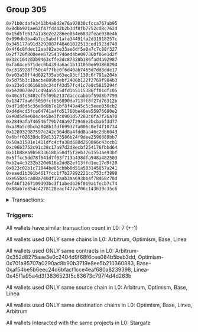 ## Group 305

```0x116392892b6ae9af9bfb0dd3687b83bc0bd1df13
0x71b0cdafe3413b4a8d2e76a92830cfcca767ab95
0x8dbb921ae62f47fdd42b2b3df8fb7752cd8c762d
0x15d5fe617a1a8e2e2286ee054e6832feae938e46
0x090db3ba4b7cc5abdf1afa34491fa2d31918257c
0x345177a91d3292087f48461822513ced1923d740
0x4f6c8fdec12eaf82abe33ae6df5a0a7c7c88f327
0x2f726f800eee672543746ed4be09736bf86e1d2f
0x32c1642d3b9463cffe2dc87328b186fad4a92987
0xfa04ce571dec0b439da6ac1b131050e693868294
0xc318928ff50c4f7fbe0f6d40ab7465d7dd8dde17
0xe03a50ff4d692735ab63ec93cf130c6f791a204b
0x5d75b3c1bacbe889bdebf2406b122f2769f984b3
0xa23e5cd6168b0c34df43d57fc41c7e0c5815294f
0xbe20070e21c494a5555dfd1b5115386ff01dfc05
0x40c3fc3402cf5f09b2137dacccabbbf59d8b7799
0x13477da6f5050fcf656890da713ff8f27d76312b
0xd71d0d5c36e0d0b7e1bf8f49a45c5c5eee830cb2
0xd4d4cd5fce64741a4fd51760be46ee55976680e2
0xe8d5d9e684c4e5be3fc0901d57283c0fa7f26a70
0x2849afa746546f79b748a97f2948e2bcba6f3d77
0xa39a5c0bcb2848b1fdf699377a006c0ef4f10734
0x128932987597e242c964d8a4fdd8aa46c2db6043
0x6bff02639dc89d13173586b24f9dee2596889bb7
0x58a31581e1411dfc4cfa38d688d260866c43ccb1
0xc96b3752c91c38c17a87d2d8ecbf254176fbbd64
0x11b88ea9b5833618b550df5f2eb3761553ae93bf
0x5ffcc5dd78f541d7f03f713a438dfa948a482503
0xb2a4c3232b320d616e2dd82ef13ffd1ec17d9f20
0x023c02b1c71844be85cbbb8d51a503145857a241
0xeaed1b391b4617fcc1f7b27892221cc753cf3890
0xe65ba5ca08a740df12aab3aa693bb4f78468c78d
0xf46f1267109d93bc3f1abedb26f019a1fecb7c74
0x88ab7e854c4278128eacf477a706c143639c35c6
```
<details>
<summary>Transactions:</summary>

Hashes: 

Wallet: 0x116392892b6ae9af9bfb0dd3687b83bc0bd1df13

       Hash: 0x2d535bd995f7f94b3f97ad21cbb59f117dee1b961f9084733e41d886b5aa51ab
         - source chain: Arbitrum
         - destination chain: Optimism
         - project: Stargate
         - contract: 0x352d8275aae3e0c2404d9f68f6cee084b5beb3dd
         - value USD: 24.227368217
       Hash: 0x8cfee4798ad18870b61ec63c1056c168be06d27da3e5d121f6e5931c2dbb1526
         - source chain: Optimism
         - destination chain: Base
         - project: Stargate
         - contract: 0x701a95707a0290ac8b90b3719e8ee5b210360883
         - value USD: 2.835652676
       Hash: 0x92425398badd0fe3152631525114546bee3b6449fc9c6c5a72444e82030fef55
         - source chain: Base
         - destination chain: Linea
         - project: Stargate
         - contract: 0xaf54be5b6eec24d6bfacf1cce4eaf680a8239398
         - value USD: 2.078507417
       Hash: 0x7892959d9c9760f998e18568859a6f0b428841d35b87d8772af72775019f3766
         - source chain: Linea
         - destination chain: Arbitrum
         - project: Stargate
         - contract: 0x45f1a95a4d3f3836523f5c83673c797f4d4d263b
         - value USD: 1.276647618
       Hash: 0x487a8c49ce1f125e7eebfed1c1ab4fb3b68b97a9f498ce54d7585d2b84a17c8a
         - source chain: Arbitrum
         - destination chain: Optimism
         - project: Stargate
         - contract: 0x352d8275aae3e0c2404d9f68f6cee084b5beb3dd
         - value USD: 26.484396188
       Hash: 0x0a44407ba6f17b3052bd79574b9ef4f43007e64d4090c2a716e6e3fcbb98b75e
         - source chain: Arbitrum
         - destination chain: Optimism
         - project: Stargate
         - contract: 0x352d8275aae3e0c2404d9f68f6cee084b5beb3dd
         - value USD: 23.595134716
       Hash: 0xda552fa324fe3214a63881277d6b16ad7f8570e2a1edad0e4bcb7c4033467548
         - source chain: Arbitrum
         - destination chain: Optimism
         - project: Stargate
         - contract: 0x352d8275aae3e0c2404d9f68f6cee084b5beb3dd
         - value USD: 23.461193129
Wallet: 0x71b0cdafe3413b4a8d2e76a92830cfcca767ab95

       Hash:0xa7f7f858affb27dda5d97818e0709ce71a52e4ec60ec34fe50e27788f5655c8b
         - source chain: Arbitrum
         - destination chain: Optimism
         - project: Stargate
         - contract: 0x352d8275aae3e0c2404d9f68f6cee084b5beb3dd
         - value USD: 20.968081329
       Hash:0xf81aa3a7ccedcd6be7021b304bf470aadb584cd37e4a0b47e8611eca57f90190
         - source chain: Optimism
         - destination chain: Base
         - project: Stargate
         - contract: 0x701a95707a0290ac8b90b3719e8ee5b210360883
         - value USD: 2.323862603
       Hash:0x648c56fc676b519ac114bd55193cbff9c96a1ee765935136cdd3d9f5ada43629
         - source chain: Base
         - destination chain: Linea
         - project: Stargate
         - contract: 0xaf54be5b6eec24d6bfacf1cce4eaf680a8239398
         - value USD: 1.567005819
       Hash:0x1d7f62e4ffac2aa7d6cd978d46768eb31d316d1f133da82783d5b71680e00361
         - source chain: Linea
         - destination chain: Arbitrum
         - project: Stargate
         - contract: 0x45f1a95a4d3f3836523f5c83673c797f4d4d263b
         - value USD: 0.7451629431
       Hash:0xf8e947f82c2c197d5556180765b733c6f561a0b2c9e6b35716775266bd8dd76a
         - source chain: Arbitrum
         - destination chain: Optimism
         - project: Stargate
         - contract: 0x352d8275aae3e0c2404d9f68f6cee084b5beb3dd
         - value USD: 20.302820055
       Hash:0x0038c89b6eea33dc45e9e4e653736b104dd39d0431cac84ef938e3149ad9eb03
         - source chain: Arbitrum
         - destination chain: Optimism
         - project: Stargate
         - contract: 0x352d8275aae3e0c2404d9f68f6cee084b5beb3dd
         - value USD: 17.414849397
       Hash:0x6638796a410cda32943071263fbff4d798382a7dbd58d9364a561053093a5883
         - source chain: Arbitrum
         - destination chain: Optimism
         - project: Stargate
         - contract: 0x352d8275aae3e0c2404d9f68f6cee084b5beb3dd
         - value USD: 17.283548218
Wallet: 0x8dbb921ae62f47fdd42b2b3df8fb7752cd8c762d

       Hash:0x9785806288e5f634762bbe5f70b71f8cf2a7cb13f4b2196a96a91e9620a31db5
         - source chain: Arbitrum
         - destination chain: Optimism
         - project: Stargate
         - contract: 0x352d8275aae3e0c2404d9f68f6cee084b5beb3dd
         - value USD: 18.615694116
       Hash:0x54d6b8bb62d38d90174f84f6229d0a0492bfaac90ec1e62969b02ff2cf9bc1a2
         - source chain: Optimism
         - destination chain: Base
         - project: Stargate
         - contract: 0x701a95707a0290ac8b90b3719e8ee5b210360883
         - value USD: 2.074492646
       Hash:0xfa6fee261b7b30a7e558a282a9a0a1d367cd1ce77b90b1e88780758d7e036117
         - source chain: Base
         - destination chain: Linea
         - project: Stargate
         - contract: 0xaf54be5b6eec24d6bfacf1cce4eaf680a8239398
         - value USD: 1.317790907
       Hash:0xb5f8a2d99ca7f26ebe5b5d92aedf33e53ccc81975fc7d925991fd32119e977aa
         - source chain: Linea
         - destination chain: Arbitrum
         - project: Stargate
         - contract: 0x45f1a95a4d3f3836523f5c83673c797f4d4d263b
         - value USD: 0.4821258006
       Hash:0x7537eb13d81f727f8cb658de197490af969ff9834a60ffb77f26954dfa4c9d2f
         - source chain: Arbitrum
         - destination chain: Optimism
         - project: Stargate
         - contract: 0x352d8275aae3e0c2404d9f68f6cee084b5beb3dd
         - value USD: 20.307871745
       Hash:0xa302119f99420f74e174098ca859890ddbc06b2009066a52b579a88d82b1a643
         - source chain: Arbitrum
         - destination chain: Optimism
         - project: Stargate
         - contract: 0x352d8275aae3e0c2404d9f68f6cee084b5beb3dd
         - value USD: 17.409108666
       Hash:0x4fc2828ac8c977cedd5f47de3dab16309fd4ace4a3cba688ef2822270913479d
         - source chain: Arbitrum
         - destination chain: Optimism
         - project: Stargate
         - contract: 0x352d8275aae3e0c2404d9f68f6cee084b5beb3dd
         - value USD: 17.267320827
Wallet: 0x15d5fe617a1a8e2e2286ee054e6832feae938e46

       Hash:0x52005a43aa5dae2823e86d652aadf50036bd6d9ddc092ea0270d4c91a38cda24
         - source chain: Arbitrum
         - destination chain: Optimism
         - project: Stargate
         - contract: 0x352d8275aae3e0c2404d9f68f6cee084b5beb3dd
         - value USD: 24.903019628
       Hash:0xbd171d83a68c82ebe9f9b3faecb3c94cb69f3809e2469c0d96a3d76ea78f4ae5
         - source chain: Optimism
         - destination chain: Base
         - project: Stargate
         - contract: 0x701a95707a0290ac8b90b3719e8ee5b210360883
         - value USD: 2.933989306
       Hash:0x9e248553da720e0f4dbb9bf13cc2546ede652c8ed7cb1e27d71fa0c76a30ebb4
         - source chain: Base
         - destination chain: Linea
         - project: Stargate
         - contract: 0xaf54be5b6eec24d6bfacf1cce4eaf680a8239398
         - value USD: 2.176788926
       Hash:0x742a18d241bbd1586a9ad7a65b2233f8d5b2a9ca1c8b012fe6e041ba81a1a2b4
         - source chain: Linea
         - destination chain: Arbitrum
         - project: Stargate
         - contract: 0x45f1a95a4d3f3836523f5c83673c797f4d4d263b
         - value USD: 1.359246632
       Hash:0x3d7d725844091a60d33dfd3d1452bdf930962189f39ed7fe1e86d74c53df7b83
         - source chain: Arbitrum
         - destination chain: Optimism
         - project: Stargate
         - contract: 0x352d8275aae3e0c2404d9f68f6cee084b5beb3dd
         - value USD: 27.979748578
       Hash:0x467ee43e112ccd74b0d06f636272106d1016fc29b70cd89eee864468abc89273
         - source chain: Arbitrum
         - destination chain: Optimism
         - project: Stargate
         - contract: 0x352d8275aae3e0c2404d9f68f6cee084b5beb3dd
         - value USD: 25.06981663
       Hash:0x92ae72025983cba997f4c5c8675f0999148f1a1f1bbd63001a294c80a304be71
         - source chain: Arbitrum
         - destination chain: Optimism
         - project: Stargate
         - contract: 0x352d8275aae3e0c2404d9f68f6cee084b5beb3dd
         - value USD: 24.920898384
Wallet: 0x090db3ba4b7cc5abdf1afa34491fa2d31918257c

       Hash:0xf56c5063979a11f83585d622bdc06dfcc11f082fe4c5b17c8dea4ec66a15b13d
         - source chain: Arbitrum
         - destination chain: Optimism
         - project: Stargate
         - contract: 0x352d8275aae3e0c2404d9f68f6cee084b5beb3dd
         - value USD: 18.644445239
       Hash:0xbf263ff0a96c07ace2945898a952b08b4a05cb81072a0796343ea1d340f1eaa2
         - source chain: Optimism
         - destination chain: Base
         - project: Stargate
         - contract: 0x701a95707a0290ac8b90b3719e8ee5b210360883
         - value USD: 2.000430039
       Hash:0xef2560f3e933eb0173bc0762b8e4afca1739c611badb8d093a7fa5f1efa3db16
         - source chain: Base
         - destination chain: Linea
         - project: Stargate
         - contract: 0xaf54be5b6eec24d6bfacf1cce4eaf680a8239398
         - value USD: 1.243768181
       Hash:0x6b90214323a22a312e2b38ca0dd55923b11208e313ba80005f427465a9871f0b
         - source chain: Linea
         - destination chain: Arbitrum
         - project: Stargate
         - contract: 0x45f1a95a4d3f3836523f5c83673c797f4d4d263b
         - value USD: 0.4338912303
       Hash:0x1268aee10fff82ee00d5eb28e5c61ae907c98158478046850a2bcdd32c87c967
         - source chain: Arbitrum
         - destination chain: Optimism
         - project: Stargate
         - contract: 0x352d8275aae3e0c2404d9f68f6cee084b5beb3dd
         - value USD: 20.166525612
       Hash:0x0d8de827603ef65b808e2bcb4c12d8727035da601166e4516d70b29f056e0be0
         - source chain: Arbitrum
         - destination chain: Optimism
         - project: Stargate
         - contract: 0x352d8275aae3e0c2404d9f68f6cee084b5beb3dd
         - value USD: 17.266658267
       Hash:0x47dccf5c4dd654eea2d1459e4ad2a8e705cdb4a305b1a30714fbc4b8d97d6344
         - source chain: Arbitrum
         - destination chain: Optimism
         - project: Stargate
         - contract: 0x352d8275aae3e0c2404d9f68f6cee084b5beb3dd
         - value USD: 17.124901978
Wallet: 0x345177a91d3292087f48461822513ced1923d740

       Hash:0x2a7c384af94fa4dc95038a06b45d0741c97966a32e2e20ef36addc08f5b953d8
         - source chain: Arbitrum
         - destination chain: Optimism
         - project: Stargate
         - contract: 0x352d8275aae3e0c2404d9f68f6cee084b5beb3dd
         - value USD: 25.590957541
       Hash:0x5f203eb647605158ed540394ef137800bb95a06bffab7c718539fa43c58d489c
         - source chain: Optimism
         - destination chain: Base
         - project: Stargate
         - contract: 0x701a95707a0290ac8b90b3719e8ee5b210360883
         - value USD: 2.966382072
       Hash:0xe91a5fd5dcb43090549afa82689c3396b3f35b0628cb203ca708aabf59494768
         - source chain: Base
         - destination chain: Linea
         - project: Stargate
         - contract: 0xaf54be5b6eec24d6bfacf1cce4eaf680a8239398
         - value USD: 2.20913397
       Hash:0xaec65639af79b1e84517d28297a79b5bf7a3bcfec6cf1af9bd105b8fdc78912f
         - source chain: Linea
         - destination chain: Arbitrum
         - project: Stargate
         - contract: 0x45f1a95a4d3f3836523f5c83673c797f4d4d263b
         - value USD: 1.398679429
       Hash:0x724f9fbf8514decbccde65f3e4b9b492e9872ba64b266de973f3c4343f13c6a2
         - source chain: Arbitrum
         - destination chain: Optimism
         - project: Stargate
         - contract: 0x352d8275aae3e0c2404d9f68f6cee084b5beb3dd
         - value USD: 28.390188719
       Hash:0x344c37749cbd0d1688dd39323499fed37c97084c5536d2bf2c2b520bb1dd54b9
         - source chain: Arbitrum
         - destination chain: Optimism
         - project: Stargate
         - contract: 0x352d8275aae3e0c2404d9f68f6cee084b5beb3dd
         - value USD: 25.482465305
       Hash:0x5803fbb5609ebecd82780e5bd6204bab3305cbc279a0ed78ccf686fd7a113154
         - source chain: Arbitrum
         - destination chain: Optimism
         - project: Stargate
         - contract: 0x352d8275aae3e0c2404d9f68f6cee084b5beb3dd
         - value USD: 25.333136903
Wallet: 0x4f6c8fdec12eaf82abe33ae6df5a0a7c7c88f327

       Hash:0x5f00335f5bb61ea31b25dd98189c42c46def8522aba38e61b902e1843315623a
         - source chain: Arbitrum
         - destination chain: Optimism
         - project: Stargate
         - contract: 0x352d8275aae3e0c2404d9f68f6cee084b5beb3dd
         - value USD: 18.660980676
       Hash:0x71f91504ae4f1efc874b526f9b230929e0761a8717d0fffe069fa4902927b6e7
         - source chain: Optimism
         - destination chain: Base
         - project: Stargate
         - contract: 0x701a95707a0290ac8b90b3719e8ee5b210360883
         - value USD: 2.010761522
       Hash:0x16fcc574d19eef383eda8b1253cc0f9e74f2f7846625a8a513fc760c280b13de
         - source chain: Base
         - destination chain: Linea
         - project: Stargate
         - contract: 0xaf54be5b6eec24d6bfacf1cce4eaf680a8239398
         - value USD: 1.254104003
       Hash:0x4494523a42e7a7417c78c968c37334097cc9fd478d23d709fd164ef8bf4c45ae
         - source chain: Linea
         - destination chain: Arbitrum
         - project: Stargate
         - contract: 0x45f1a95a4d3f3836523f5c83673c797f4d4d263b
         - value USD: 0.4379739767
       Hash:0xabda0888f2d5009c3dfe46259d8c189b2aede37535cbcb42802b88eb58ad0e51
         - source chain: Arbitrum
         - destination chain: Optimism
         - project: Stargate
         - contract: 0x352d8275aae3e0c2404d9f68f6cee084b5beb3dd
         - value USD: 20.303517779
       Hash:0xc79b4d1e549f0a9911e3ae86916eb6b76a2b5bef11e5e27186de9ca6eadad645
         - source chain: Arbitrum
         - destination chain: Optimism
         - project: Stargate
         - contract: 0x352d8275aae3e0c2404d9f68f6cee084b5beb3dd
         - value USD: 17.40339803
       Hash:0x93249c738a2a554a916b0d044c3704115c9442e520074dfeba065960d0759783
         - source chain: Arbitrum
         - destination chain: Optimism
         - project: Stargate
         - contract: 0x352d8275aae3e0c2404d9f68f6cee084b5beb3dd
         - value USD: 17.261912098
Wallet: 0x2f726f800eee672543746ed4be09736bf86e1d2f

       Hash:0x1f2af3bf5a1f0d40de0377c6508724591ffd8fb15362beec10b76637681f7d17
         - source chain: Arbitrum
         - destination chain: Optimism
         - project: Stargate
         - contract: 0x352d8275aae3e0c2404d9f68f6cee084b5beb3dd
         - value USD: 24.279523888
       Hash:0x0d4efbd394bfc0b3a540433b6eb9b12c35513f7c80132afbe328fb0bfbe18e5d
         - source chain: Optimism
         - destination chain: Base
         - project: Stargate
         - contract: 0x701a95707a0290ac8b90b3719e8ee5b210360883
         - value USD: 2.77527029
       Hash:0xf4029f9b922a6b6e6d28334fb481cc1e38f1dad7530d22e013692f49e4d865ea
         - source chain: Base
         - destination chain: Linea
         - project: Stargate
         - contract: 0xaf54be5b6eec24d6bfacf1cce4eaf680a8239398
         - value USD: 2.018164456
       Hash:0xa44889e048c5e1e566a932847c052c46928867838de65651020edddbe955e855
         - source chain: Linea
         - destination chain: Arbitrum
         - project: Stargate
         - contract: 0x45f1a95a4d3f3836523f5c83673c797f4d4d263b
         - value USD: 1.201578437
       Hash:0x797520bd8b68bc9e949405df59832d90a17ddc579c230122f31c139df92a787b
         - source chain: Arbitrum
         - destination chain: Optimism
         - project: Stargate
         - contract: 0x352d8275aae3e0c2404d9f68f6cee084b5beb3dd
         - value USD: 26.359817125
       Hash:0xda98b90113e47219104d6dfd0e056d5560745836ecfe624ac7ddc992d22e1271
         - source chain: Arbitrum
         - destination chain: Optimism
         - project: Stargate
         - contract: 0x352d8275aae3e0c2404d9f68f6cee084b5beb3dd
         - value USD: 23.471627271
       Hash:0xf0123a88bf9d267a15633cb325c9138fe91846a504176a08e14fc69cbbab50f8
         - source chain: Arbitrum
         - destination chain: Optimism
         - project: Stargate
         - contract: 0x352d8275aae3e0c2404d9f68f6cee084b5beb3dd
         - value USD: 23.324213734
Wallet: 0x32c1642d3b9463cffe2dc87328b186fad4a92987

       Hash:0xdaa48e211888df9829a691e5efc88d75aa4e33e9fdb1171e54f863240f1273c2
         - source chain: Arbitrum
         - destination chain: Optimism
         - project: Stargate
         - contract: 0x352d8275aae3e0c2404d9f68f6cee084b5beb3dd
         - value USD: 21.975255859
       Hash:0x91476d94b5c63eb737b5acf1e253d7a4488ae53a398fbbab683ea93cd66d8cb8
         - source chain: Optimism
         - destination chain: Base
         - project: Stargate
         - contract: 0x701a95707a0290ac8b90b3719e8ee5b210360883
         - value USD: 2.408685042
       Hash:0x43c1bb98a04a4d965ac96ddb5132d86152cc2ef477cfd2b9c79c658237c622b4
         - source chain: Base
         - destination chain: Linea
         - project: Stargate
         - contract: 0xaf54be5b6eec24d6bfacf1cce4eaf680a8239398
         - value USD: 1.65178996
       Hash:0xa915fac341e932a75116400b816853af137b88085eb4b5f30a08b5bc5da4a40b
         - source chain: Linea
         - destination chain: Arbitrum
         - project: Stargate
         - contract: 0x45f1a95a4d3f3836523f5c83673c797f4d4d263b
         - value USD: 0.8354471373
       Hash:0x7955ab0a71d87e9b4fea6d6056bc9243ba0fa9787324dea00ec2a6e16e642976
         - source chain: Arbitrum
         - destination chain: Optimism
         - project: Stargate
         - contract: 0x352d8275aae3e0c2404d9f68f6cee084b5beb3dd
         - value USD: 22.213583593
       Hash:0x80aee5186a7fbdbd35fbca3d453231a639cdb131c92134139e411ade639e76df
         - source chain: Arbitrum
         - destination chain: Optimism
         - project: Stargate
         - contract: 0x352d8275aae3e0c2404d9f68f6cee084b5beb3dd
         - value USD: 19.3105612
       Hash:0xfb0b7f6a539072ac8f0b755f877588b0e4764df277a0597406ef7e700a1d2fb4
         - source chain: Arbitrum
         - destination chain: Optimism
         - project: Stargate
         - contract: 0x352d8275aae3e0c2404d9f68f6cee084b5beb3dd
         - value USD: 19.167227388
Wallet: 0xfa04ce571dec0b439da6ac1b131050e693868294

       Hash:0x633fa433fd2f0108bda8e0eeb143c9bbe303a18306cbc22321a8dfdc2770007d
         - source chain: Arbitrum
         - destination chain: Optimism
         - project: Stargate
         - contract: 0x352d8275aae3e0c2404d9f68f6cee084b5beb3dd
         - value USD: 23.819081013
       Hash:0xc29e2e63af764f2b03d249b5af2e3b1ab3eabaf99f8039638fc41f479e99ca14
         - source chain: Optimism
         - destination chain: Base
         - project: Stargate
         - contract: 0x701a95707a0290ac8b90b3719e8ee5b210360883
         - value USD: 2.589497492
       Hash:0x731044047a5fc393b0e07dbed7ec30de1cb28f5e8c858b8875c0d4d4c7578963
         - source chain: Base
         - destination chain: Linea
         - project: Stargate
         - contract: 0xaf54be5b6eec24d6bfacf1cce4eaf680a8239398
         - value USD: 1.832484451
       Hash:0x4942bf04772d10017c3d818187abb6ca56e3d94b8acc1c08c7a3e60a4c061734
         - source chain: Linea
         - destination chain: Arbitrum
         - project: Stargate
         - contract: 0x45f1a95a4d3f3836523f5c83673c797f4d4d263b
         - value USD: 0.9976184251
       Hash:0xbefb5184fc066dc2843f6165ee20022efe4442303e81d4db3fa7cdc0b3f41293
         - source chain: Arbitrum
         - destination chain: Optimism
         - project: Stargate
         - contract: 0x352d8275aae3e0c2404d9f68f6cee084b5beb3dd
         - value USD: 24.799523703
       Hash:0xe3f1e25a5a6cb1e7d1811efc3d4f057d0fffdfaf3f922ea68e79b98fc2c0a8ca
         - source chain: Arbitrum
         - destination chain: Optimism
         - project: Stargate
         - contract: 0x352d8275aae3e0c2404d9f68f6cee084b5beb3dd
         - value USD: 21.891614091
       Hash:0x7e19cdbd6df4b0eba41628c7e551a9fb0c0ce42979dfbed45ae6e61ca637b2e4
         - source chain: Arbitrum
         - destination chain: Optimism
         - project: Stargate
         - contract: 0x352d8275aae3e0c2404d9f68f6cee084b5beb3dd
         - value USD: 21.756433926
Wallet: 0xc318928ff50c4f7fbe0f6d40ab7465d7dd8dde17

       Hash:0xee425c3aad059774223e5b14d89a09a6091844ab210960a37add9669b797000e
         - source chain: Arbitrum
         - destination chain: Optimism
         - project: Stargate
         - contract: 0x352d8275aae3e0c2404d9f68f6cee084b5beb3dd
         - value USD: 23.094035738
       Hash:0xf91ec6bea84723593e5dd4a774fe7c8ccf0a657cebb6b6a5d344a5650383f659
         - source chain: Optimism
         - destination chain: Base
         - project: Stargate
         - contract: 0x701a95707a0290ac8b90b3719e8ee5b210360883
         - value USD: 2.599111341
       Hash:0x8d236cbd539faaf28cf2417eef3880e8c4a8cb0644ec778b9f8a188c83aa6186
         - source chain: Base
         - destination chain: Linea
         - project: Stargate
         - contract: 0xaf54be5b6eec24d6bfacf1cce4eaf680a8239398
         - value USD: 1.842090685
       Hash:0x66bbf37ca74e6b7a318a3be8cc7e3bf72ed7f0fce58ce228d8c0879c882a5ee4
         - source chain: Linea
         - destination chain: Arbitrum
         - project: Stargate
         - contract: 0x45f1a95a4d3f3836523f5c83673c797f4d4d263b
         - value USD: 0.7560181569
       Hash:0x86580f1bc50c3eb4d83e8eefa051c5c51f6cf0e1512be95e5354cfacb3b9736b
         - source chain: Arbitrum
         - destination chain: Optimism
         - project: Stargate
         - contract: 0x352d8275aae3e0c2404d9f68f6cee084b5beb3dd
         - value USD: 27.618085472
       Hash:0x37c0edd2694f9ac9a67b11d650901bdc34f0d51ba6ab526c5241d2250b816fc7
         - source chain: Arbitrum
         - destination chain: Optimism
         - project: Stargate
         - contract: 0x352d8275aae3e0c2404d9f68f6cee084b5beb3dd
         - value USD: 24.689570294
       Hash:0x7486310dcc7316970349fad4293f68475a561acad53db374b9aa8d4aaaf4ca6c
         - source chain: Arbitrum
         - destination chain: Optimism
         - project: Stargate
         - contract: 0x352d8275aae3e0c2404d9f68f6cee084b5beb3dd
         - value USD: 24.540588947
Wallet: 0xe03a50ff4d692735ab63ec93cf130c6f791a204b

       Hash:0x809e0e5079089aae2865876a9f964797efe9e123c847903e6875d559375bac09
         - source chain: Arbitrum
         - destination chain: Optimism
         - project: Stargate
         - contract: 0x352d8275aae3e0c2404d9f68f6cee084b5beb3dd
         - value USD: 18.408593963
       Hash:0xc2e642c2de7ef21e1a3585f0be9d6c345aa6114ed4caeff8e0484f3bacebc8eb
         - source chain: Optimism
         - destination chain: Base
         - project: Stargate
         - contract: 0x701a95707a0290ac8b90b3719e8ee5b210360883
         - value USD: 1.893904275
       Hash:0x4e61dbb4436b2e56aa47cf53aa17b605cd0fbad0649737b05dbb41c48d579021
         - source chain: Base
         - destination chain: Linea
         - project: Stargate
         - contract: 0xaf54be5b6eec24d6bfacf1cce4eaf680a8239398
         - value USD: 1.137309213
       Hash:0xff5fb0acd809c90a8880a875852806425f9a123c906fccfe46d7ebe21bc81de9
         - source chain: Linea
         - destination chain: Arbitrum
         - project: Stargate
         - contract: 0x45f1a95a4d3f3836523f5c83673c797f4d4d263b
         - value USD: 0.05166227683
       Hash:0xf07362df5e7aa9c5a912022e9d1e862cf9303562913968c5242e68bc20155569
         - source chain: Arbitrum
         - destination chain: Optimism
         - project: Stargate
         - contract: 0x352d8275aae3e0c2404d9f68f6cee084b5beb3dd
         - value USD: 19.587195773
       Hash:0xa4188d6e4add7a69ed367d255d68130d7a9573566929f600ae4fecb96790d4be
         - source chain: Arbitrum
         - destination chain: Optimism
         - project: Stargate
         - contract: 0x352d8275aae3e0c2404d9f68f6cee084b5beb3dd
         - value USD: 16.675307696
       Hash:0xadaa16e2f27b559631509d32a956746d23fa7d4d4d9f6a153dacff87f21c0803
         - source chain: Arbitrum
         - destination chain: Optimism
         - project: Stargate
         - contract: 0x352d8275aae3e0c2404d9f68f6cee084b5beb3dd
         - value USD: 16.533425206
Wallet: 0x5d75b3c1bacbe889bdebf2406b122f2769f984b3

       Hash:0x6bcdde7b2db59ceb8a1079af708ebc653dcf3df1a5b218010262f104c56aa3fb
         - source chain: Arbitrum
         - destination chain: Optimism
         - project: Stargate
         - contract: 0x352d8275aae3e0c2404d9f68f6cee084b5beb3dd
         - value USD: 21.944309452
       Hash:0x3f8bc9291b9eaba55b98d64e57f6cf83989745ba4c48feaa38b16f162db031da
         - source chain: Optimism
         - destination chain: Base
         - project: Stargate
         - contract: 0x701a95707a0290ac8b90b3719e8ee5b210360883
         - value USD: 2.353602537
       Hash:0xe1c69993a38646349b650533f6f8bf58d7b717536bad10cd6322dcca2ad7eb5f
         - source chain: Base
         - destination chain: Linea
         - project: Stargate
         - contract: 0xaf54be5b6eec24d6bfacf1cce4eaf680a8239398
         - value USD: 1.596736507
       Hash:0x8c4189ca6e31ffb555ea001f2ba4ce4e334640f22c432d6e2d23046fe0ab32cf
         - source chain: Linea
         - destination chain: Arbitrum
         - project: Stargate
         - contract: 0x45f1a95a4d3f3836523f5c83673c797f4d4d263b
         - value USD: 0.5763160946
       Hash:0xb781cd3226498d5aa9f87ec94a18993f994eca5098ca5dd6b9157c9fe76a32d5
         - source chain: Arbitrum
         - destination chain: Optimism
         - project: Stargate
         - contract: 0x352d8275aae3e0c2404d9f68f6cee084b5beb3dd
         - value USD: 21.942344151
       Hash:0x62ad51f084b371f1737cfcedb7715cc7843e16b8c130faf5b773f970914c7a17
         - source chain: Arbitrum
         - destination chain: Optimism
         - project: Stargate
         - contract: 0x352d8275aae3e0c2404d9f68f6cee084b5beb3dd
         - value USD: 19.035788105
       Hash:0x4d9f72c038168269a4c265da33dba76beaca67aa05b06a31c9bda4a3962064b8
         - source chain: Arbitrum
         - destination chain: Optimism
         - project: Stargate
         - contract: 0x352d8275aae3e0c2404d9f68f6cee084b5beb3dd
         - value USD: 18.892706696
Wallet: 0xa23e5cd6168b0c34df43d57fc41c7e0c5815294f

       Hash:0x91ea3f0735afbc2eb44b5a0adfea4cf6bf2a768368a23e9f2d778943c7d8bdd2
         - source chain: Arbitrum
         - destination chain: Optimism
         - project: Stargate
         - contract: 0x352d8275aae3e0c2404d9f68f6cee084b5beb3dd
         - value USD: 24.105105125
       Hash:0x26e525fe4164eb1e9628c07bf2f622d76aad38d94908b65eaf50a349914a70b3
         - source chain: Optimism
         - destination chain: Base
         - project: Stargate
         - contract: 0x701a95707a0290ac8b90b3719e8ee5b210360883
         - value USD: 2.690094347
       Hash:0xf7ddd017ebea1a25bd7e4a6e4907cc20b30026005008622d2ea26d561413ad7d
         - source chain: Base
         - destination chain: Linea
         - project: Stargate
         - contract: 0xaf54be5b6eec24d6bfacf1cce4eaf680a8239398
         - value USD: 1.933015521
       Hash:0x039d7510be0f6de4da4c71a05e382c5b16021091817748cc22de0cc2e7c9cd96
         - source chain: Linea
         - destination chain: Arbitrum
         - project: Stargate
         - contract: 0x45f1a95a4d3f3836523f5c83673c797f4d4d263b
         - value USD: 0.9344859522
       Hash:0xb60211f20f146a84aa202b0a8a51f506fee88ea9d5a010b9cb2b27030b026e5b
         - source chain: Arbitrum
         - destination chain: Optimism
         - project: Stargate
         - contract: 0x352d8275aae3e0c2404d9f68f6cee084b5beb3dd
         - value USD: 25.977618475
       Hash:0xf66c0635bbbed0f73402f599f46d23717e5fff6dc3f5821851d00f98efdcdec9
         - source chain: Arbitrum
         - destination chain: Optimism
         - project: Stargate
         - contract: 0x352d8275aae3e0c2404d9f68f6cee084b5beb3dd
         - value USD: 23.05658076
       Hash:0xe63515b83ce087deebf60fa08ece993fa3440a33a0e78508cac11bfce4016098
         - source chain: Arbitrum
         - destination chain: Optimism
         - project: Stargate
         - contract: 0x352d8275aae3e0c2404d9f68f6cee084b5beb3dd
         - value USD: 22.909409182
Wallet: 0xbe20070e21c494a5555dfd1b5115386ff01dfc05

       Hash:0x166733ce1c94b6ee732d8a63f8e0490d993fe73465d891ff00eb4885d11a741f
         - source chain: Arbitrum
         - destination chain: Optimism
         - project: Stargate
         - contract: 0x352d8275aae3e0c2404d9f68f6cee084b5beb3dd
         - value USD: 23.920382694
       Hash:0xf77a4d177f175b6d2c605d49fc0bad505903943107b3e0cfe6fa19d4be376059
         - source chain: Optimism
         - destination chain: Base
         - project: Stargate
         - contract: 0x701a95707a0290ac8b90b3719e8ee5b210360883
         - value USD: 2.652273314
       Hash:0xc4f783cfcf10281ad97b821def22c8d397e65e11e014a8ea867dc658a547bf9e
         - source chain: Base
         - destination chain: Linea
         - project: Stargate
         - contract: 0xaf54be5b6eec24d6bfacf1cce4eaf680a8239398
         - value USD: 1.895228971
       Hash:0x269962bb1da3277585ecacbfff56dd7211422cc25afd6a40fa0685ed3030c1be
         - source chain: Linea
         - destination chain: Arbitrum
         - project: Stargate
         - contract: 0x45f1a95a4d3f3836523f5c83673c797f4d4d263b
         - value USD: 1.075657348
       Hash:0x4379cf34d5b30756273e482042eee9dad5a8b44f396b9902651a395b68590d95
         - source chain: Arbitrum
         - destination chain: Optimism
         - project: Stargate
         - contract: 0x352d8275aae3e0c2404d9f68f6cee084b5beb3dd
         - value USD: 25.388563665
       Hash:0x610e7e318bc28df5321ea7e909b7245025e17259bd659a0e6381cfaa8b12c582
         - source chain: Arbitrum
         - destination chain: Optimism
         - project: Stargate
         - contract: 0x352d8275aae3e0c2404d9f68f6cee084b5beb3dd
         - value USD: 22.499701347
       Hash:0x5a7e5ba0850e240dc8ceb6803df167cebb43d71b3c1fc3cf7b906776b1dd4309
         - source chain: Arbitrum
         - destination chain: Optimism
         - project: Stargate
         - contract: 0x352d8275aae3e0c2404d9f68f6cee084b5beb3dd
         - value USD: 22.36717131
Wallet: 0x40c3fc3402cf5f09b2137dacccabbbf59d8b7799

       Hash:0x2bc195e3b0cb2679d826ba13191a810454b93715aef0b6d92fc90517d33c43f3
         - source chain: Arbitrum
         - destination chain: Optimism
         - project: Stargate
         - contract: 0x352d8275aae3e0c2404d9f68f6cee084b5beb3dd
         - value USD: 25.645591758
       Hash:0xe8745578b13c646704f171dd11c41538a4b93d0e7b38a8fa1d678d87d1fe9dab
         - source chain: Optimism
         - destination chain: Base
         - project: Stargate
         - contract: 0x701a95707a0290ac8b90b3719e8ee5b210360883
         - value USD: 2.917843144
       Hash:0xac03cc7da45c91b9abc47c7767d9b4b81775c43e2e048369a31e4b125f267162
         - source chain: Base
         - destination chain: Linea
         - project: Stargate
         - contract: 0xaf54be5b6eec24d6bfacf1cce4eaf680a8239398
         - value USD: 2.160646804
       Hash:0x0bafd4b2af603f9cca43ff16324118cca61a03ce47e87ee65be44f50952b6bd3
         - source chain: Linea
         - destination chain: Arbitrum
         - project: Stargate
         - contract: 0x45f1a95a4d3f3836523f5c83673c797f4d4d263b
         - value USD: 1.331590989
       Hash:0x807b6cd0783fc86d3eafd34da1ad3c440997aee9a9470d3127a35735ed2cc320
         - source chain: Arbitrum
         - destination chain: Optimism
         - project: Stargate
         - contract: 0x352d8275aae3e0c2404d9f68f6cee084b5beb3dd
         - value USD: 28.302635839
       Hash:0x42b70428095868ca61c8ada87607a8e839e8e9223281560167a8f54719a39730
         - source chain: Arbitrum
         - destination chain: Optimism
         - project: Stargate
         - contract: 0x352d8275aae3e0c2404d9f68f6cee084b5beb3dd
         - value USD: 25.410814174
       Hash:0xfd4783a330819fc9bc97898dd5058ac9ccb20ffb1729a21a87e08a4e82c74285
         - source chain: Arbitrum
         - destination chain: Optimism
         - project: Stargate
         - contract: 0x352d8275aae3e0c2404d9f68f6cee084b5beb3dd
         - value USD: 25.261328019
Wallet: 0x13477da6f5050fcf656890da713ff8f27d76312b

       Hash:0xd326d3532fffae11b6d3a626d9c962733aba1a48cd76ec90ecbc5e5395390c57
         - source chain: Arbitrum
         - destination chain: Optimism
         - project: Stargate
         - contract: 0x352d8275aae3e0c2404d9f68f6cee084b5beb3dd
         - value USD: 23.76710238
       Hash:0x2875d3c5fa76ffd99eb1b78537446373850c7d618aa1c01c406e4259b121c6e6
         - source chain: Optimism
         - destination chain: Base
         - project: Stargate
         - contract: 0x701a95707a0290ac8b90b3719e8ee5b210360883
         - value USD: 2.613624357
       Hash:0xa7c58e9bfbd2fcbb49a798504a1ea38455868204a94315b35973d2facf239ca4
         - source chain: Base
         - destination chain: Linea
         - project: Stargate
         - contract: 0xaf54be5b6eec24d6bfacf1cce4eaf680a8239398
         - value USD: 1.856591236
       Hash:0x65a7d5c13aeec06378f26aea4e40133519d9b12a88aca4cb56c33adec60bf56c
         - source chain: Linea
         - destination chain: Arbitrum
         - project: Stargate
         - contract: 0x45f1a95a4d3f3836523f5c83673c797f4d4d263b
         - value USD: 0.9905266738
       Hash:0x20461b8c877825e6167eb465df1541a70af8495c3bfcb30dbc0e1ce650209fe7
         - source chain: Arbitrum
         - destination chain: Optimism
         - project: Stargate
         - contract: 0x352d8275aae3e0c2404d9f68f6cee084b5beb3dd
         - value USD: 24.662847041
       Hash:0x024bd2a89b3cb640a7af6abbdf8c80e54368312e8e1c4df4bb11945fd9c40ac0
         - source chain: Arbitrum
         - destination chain: Optimism
         - project: Stargate
         - contract: 0x352d8275aae3e0c2404d9f68f6cee084b5beb3dd
         - value USD: 21.759067437
       Hash:0x0d8a0c1dacb526a5bc0e86f83c67bf6a0cfaa2654992b34de201c38efcadf91d
         - source chain: Arbitrum
         - destination chain: Optimism
         - project: Stargate
         - contract: 0x352d8275aae3e0c2404d9f68f6cee084b5beb3dd
         - value USD: 21.613398889
Wallet: 0xd71d0d5c36e0d0b7e1bf8f49a45c5c5eee830cb2

       Hash:0x152dd9945f9b8801aab09cf5031448d67a22a5568fa165857fff273d3719210e
         - source chain: Arbitrum
         - destination chain: Optimism
         - project: Stargate
         - contract: 0x352d8275aae3e0c2404d9f68f6cee084b5beb3dd
         - value USD: 22.461935906
       Hash:0x391a968be49c37436b61a896f77d31ac2022c631e278d161bb233545bd036005
         - source chain: Optimism
         - destination chain: Base
         - project: Stargate
         - contract: 0x701a95707a0290ac8b90b3719e8ee5b210360883
         - value USD: 2.528486302
       Hash:0x65f2c929467ee9601751b90cb1b685c92b9b601add074c9419530beab5c4f16b
         - source chain: Base
         - destination chain: Linea
         - project: Stargate
         - contract: 0xaf54be5b6eec24d6bfacf1cce4eaf680a8239398
         - value USD: 1.7715031
       Hash:0xfeaccedd1f151fa2d76d2ab7fc5f588c2af44037ae7030696c86771d300652aa
         - source chain: Linea
         - destination chain: Arbitrum
         - project: Stargate
         - contract: 0x45f1a95a4d3f3836523f5c83673c797f4d4d263b
         - value USD: 0.4813225121
       Hash:0xe87fc1609d1f4ac5b44d86262755d2d0a9cd1d4ab8ee52f7794d9a263a105d9b
         - source chain: Arbitrum
         - destination chain: Optimism
         - project: Stargate
         - contract: 0x352d8275aae3e0c2404d9f68f6cee084b5beb3dd
         - value USD: 26.351491615
       Hash:0x74162fc986de6734ce21409d7b4b895ea07069adbc8be3ce6f15fbb859286e56
         - source chain: Arbitrum
         - destination chain: Optimism
         - project: Stargate
         - contract: 0x352d8275aae3e0c2404d9f68f6cee084b5beb3dd
         - value USD: 23.427551256
       Hash:0x1216f4e2f0f04b8801b3201aec7ec25499457b7cc201347163a9fd0fbc16a5bc
         - source chain: Arbitrum
         - destination chain: Optimism
         - project: Stargate
         - contract: 0x352d8275aae3e0c2404d9f68f6cee084b5beb3dd
         - value USD: 23.279642625
Wallet: 0xd4d4cd5fce64741a4fd51760be46ee55976680e2

       Hash:0xc7a4b40ae940a60c9f87575313d9334a6b4eeb0831aa05160ee343f40c9b3c9a
         - source chain: Arbitrum
         - destination chain: Optimism
         - project: Stargate
         - contract: 0x352d8275aae3e0c2404d9f68f6cee084b5beb3dd
         - value USD: 20.926016877
       Hash:0xa6996bb978b71b626546a1f9c16939c8a270125583fa09dfb2eb5ff744c0828d
         - source chain: Optimism
         - destination chain: Base
         - project: Stargate
         - contract: 0x701a95707a0290ac8b90b3719e8ee5b210360883
         - value USD: 2.357620605
       Hash:0x5a5cccb2b0778d0e8f693fc3c2370465bcb5675cf1d53f719c96e5f0973cba08
         - source chain: Base
         - destination chain: Linea
         - project: Stargate
         - contract: 0xaf54be5b6eec24d6bfacf1cce4eaf680a8239398
         - value USD: 1.600749238
       Hash:0x01209d343e4e63934bfe6ba727af1424f563723a8cf4eeb29f4ff3dab6e9f8c4
         - source chain: Linea
         - destination chain: Arbitrum
         - project: Stargate
         - contract: 0x45f1a95a4d3f3836523f5c83673c797f4d4d263b
         - value USD: 0.7933838013
       Hash:0xe63186a003e3b2fbe025a218976abb8ea69f22c6f40b4defb1bb19e5d1490271
         - source chain: Arbitrum
         - destination chain: Optimism
         - project: Stargate
         - contract: 0x352d8275aae3e0c2404d9f68f6cee084b5beb3dd
         - value USD: 24.428900262
       Hash:0xe71dbf17653cf41f08561cbf3cf293d3485c4d100cad92e5509b099af65daabf
         - source chain: Arbitrum
         - destination chain: Optimism
         - project: Stargate
         - contract: 0x352d8275aae3e0c2404d9f68f6cee084b5beb3dd
         - value USD: 21.526004071
       Hash:0x1ffcce1d9cc0b1884ff846197ffaecaa6b59cd911576461de4d22b68076788fe
         - source chain: Arbitrum
         - destination chain: Optimism
         - project: Stargate
         - contract: 0x352d8275aae3e0c2404d9f68f6cee084b5beb3dd
         - value USD: 21.380903432
Wallet: 0xe8d5d9e684c4e5be3fc0901d57283c0fa7f26a70

       Hash:0xb0fb5e758fffa78edcf36edfb67c3633007e7504d69853c243a244eee99b6b48
         - source chain: Arbitrum
         - destination chain: Optimism
         - project: Stargate
         - contract: 0x352d8275aae3e0c2404d9f68f6cee084b5beb3dd
         - value USD: 19.581476942
       Hash:0xf71f67480b4d65766f9a80d593f100e437ab0651e9ada934ac2aab4e388752be
         - source chain: Optimism
         - destination chain: Base
         - project: Stargate
         - contract: 0x701a95707a0290ac8b90b3719e8ee5b210360883
         - value USD: 2.173002466
       Hash:0xbc2bbe47dc1c9878915c395982231833b71708ed2c486efe937f36ad601fcebe
         - source chain: Base
         - destination chain: Linea
         - project: Stargate
         - contract: 0xaf54be5b6eec24d6bfacf1cce4eaf680a8239398
         - value USD: 1.416254813
       Hash:0x91914ef05b9970dff855c5c5958138bab711c74274d7c2de2f1604f60e04a217
         - source chain: Linea
         - destination chain: Arbitrum
         - project: Stargate
         - contract: 0x45f1a95a4d3f3836523f5c83673c797f4d4d263b
         - value USD: 0.6089805743
       Hash:0xf81442f6736012e443f9c1422c905f93762f330bd01d9b9f37cb024c824347fe
         - source chain: Arbitrum
         - destination chain: Optimism
         - project: Stargate
         - contract: 0x352d8275aae3e0c2404d9f68f6cee084b5beb3dd
         - value USD: 21.883786468
       Hash:0xc8d7363a88cfbd332e357398f5602926421e83aa2070ee77de449bf7839fbe64
         - source chain: Arbitrum
         - destination chain: Optimism
         - project: Stargate
         - contract: 0x352d8275aae3e0c2404d9f68f6cee084b5beb3dd
         - value USD: 18.984802536
       Hash:0x988f327a96bd2008ba6540ce1e65e528fd5d5ed65a8fdb376287ead917dfba93
         - source chain: Arbitrum
         - destination chain: Optimism
         - project: Stargate
         - contract: 0x352d8275aae3e0c2404d9f68f6cee084b5beb3dd
         - value USD: 18.841595341
Wallet: 0x2849afa746546f79b748a97f2948e2bcba6f3d77

       Hash:0xb8597c8a3a8692ce725276e464da01084bcbe66c27cf6d1cacbc388d215cabc4
         - source chain: Arbitrum
         - destination chain: Optimism
         - project: Stargate
         - contract: 0x352d8275aae3e0c2404d9f68f6cee084b5beb3dd
         - value USD: 18.723581646
       Hash:0xbe842c40043b51fe90fa8e00b251834acea9cc209dd8325afdfe083577afb7a3
         - source chain: Optimism
         - destination chain: Base
         - project: Stargate
         - contract: 0x701a95707a0290ac8b90b3719e8ee5b210360883
         - value USD: 1.909172763
       Hash:0x76d9e06190fa4253fb6b1988e6fc32f1c2b30f97ecc5d9ebc3d45e248c7ed85f
         - source chain: Base
         - destination chain: Linea
         - project: Stargate
         - contract: 0xaf54be5b6eec24d6bfacf1cce4eaf680a8239398
         - value USD: 1.15256975
       Hash:0x1c323c50f424f1a11ef04a3daa01b1812eaecde3dc21b013337c68b9a7e36382
         - source chain: Linea
         - destination chain: Arbitrum
         - project: Stargate
         - contract: 0x45f1a95a4d3f3836523f5c83673c797f4d4d263b
         - value USD: 0.3415974274
       Hash:0x055aecb308caf570100940af05cb79b356d17b5b44442eb94d5fb90ce796199a
         - source chain: Arbitrum
         - destination chain: Optimism
         - project: Stargate
         - contract: 0x352d8275aae3e0c2404d9f68f6cee084b5beb3dd
         - value USD: 20.136615761
       Hash:0x8b79a90e19be931178199867edbfd25f7c7baaadbf5122fbfadd3d755b3a4bcb
         - source chain: Arbitrum
         - destination chain: Optimism
         - project: Stargate
         - contract: 0x352d8275aae3e0c2404d9f68f6cee084b5beb3dd
         - value USD: 17.244194328
       Hash:0xd6b31a5a39ea0243173621f110b982a689d3267bccd3d227b7dd056a69925936
         - source chain: Arbitrum
         - destination chain: Optimism
         - project: Stargate
         - contract: 0x352d8275aae3e0c2404d9f68f6cee084b5beb3dd
         - value USD: 17.101451048
Wallet: 0xa39a5c0bcb2848b1fdf699377a006c0ef4f10734

       Hash:0x12a5077119584f2f0cde5eae63c94781624ac47ebb88c04e664707b5aa041381
         - source chain: Arbitrum
         - destination chain: Optimism
         - project: Stargate
         - contract: 0x352d8275aae3e0c2404d9f68f6cee084b5beb3dd
         - value USD: 19.925463603
       Hash:0x3f5767432b1397bf6d38df012b54bce8b1bbb40595fcb269f9156ddbee826b62
         - source chain: Optimism
         - destination chain: Base
         - project: Stargate
         - contract: 0x701a95707a0290ac8b90b3719e8ee5b210360883
         - value USD: 2.197311395
       Hash:0x02bc10ed520700d8facfdbab65779620fea5e5edfe8aac3f70d63628abab9491
         - source chain: Base
         - destination chain: Linea
         - project: Stargate
         - contract: 0xaf54be5b6eec24d6bfacf1cce4eaf680a8239398
         - value USD: 1.440543995
       Hash:0xdd534312e98864adea3e4adb89f8fe5c5a0e98712d5c950cf41a2c150ae881b0
         - source chain: Linea
         - destination chain: Arbitrum
         - project: Stargate
         - contract: 0x45f1a95a4d3f3836523f5c83673c797f4d4d263b
         - value USD: 0.6373929712
       Hash:0x41fd9b16ac820c86929599d33e7f8ecca7c3091c550d3acd696005ef7ffc3b18
         - source chain: Arbitrum
         - destination chain: Optimism
         - project: Stargate
         - contract: 0x352d8275aae3e0c2404d9f68f6cee084b5beb3dd
         - value USD: 22.157542319
       Hash:0xaa21938da5d8acb6c4df13d978ea5c9865785639b750096b90b316b5206a7d9c
         - source chain: Arbitrum
         - destination chain: Optimism
         - project: Stargate
         - contract: 0x352d8275aae3e0c2404d9f68f6cee084b5beb3dd
         - value USD: 19.251190964
       Hash:0x30a5711635476a1d5e4862c2af46d49c198cc1c182fd8597aef2cfc82e0ccbe5
         - source chain: Arbitrum
         - destination chain: Optimism
         - project: Stargate
         - contract: 0x352d8275aae3e0c2404d9f68f6cee084b5beb3dd
         - value USD: 19.119073733
Wallet: 0x128932987597e242c964d8a4fdd8aa46c2db6043

       Hash:0x6ae9bbe8b08e16ec6b26e1c12e125727f07764c8717e6199ecbc95c8b990d103
         - source chain: Arbitrum
         - destination chain: Optimism
         - project: Stargate
         - contract: 0x352d8275aae3e0c2404d9f68f6cee084b5beb3dd
         - value USD: 25.230754114
       Hash:0x8557c7703047094d30cb87314bd75e4733b77e3b0b49606dac3fb325c1669034
         - source chain: Optimism
         - destination chain: Base
         - project: Stargate
         - contract: 0x701a95707a0290ac8b90b3719e8ee5b210360883
         - value USD: 2.964121822
       Hash:0x25dd60a713bc57fb833657bda0d70007e0bc49b32b9e19148635216cf07c7dde
         - source chain: Base
         - destination chain: Linea
         - project: Stargate
         - contract: 0xaf54be5b6eec24d6bfacf1cce4eaf680a8239398
         - value USD: 2.206884408
       Hash:0xd2d86e6a8aec4e7f7ab09fe7150ba2fe320a63d2adf8329381564b3aacdf6828
         - source chain: Linea
         - destination chain: Arbitrum
         - project: Stargate
         - contract: 0x45f1a95a4d3f3836523f5c83673c797f4d4d263b
         - value USD: 1.405417649
       Hash:0x355b7e8241cdbec0e72a9eeeb942b6039b91e24b9c36e8a1a968105b1afd0a02
         - source chain: Arbitrum
         - destination chain: Optimism
         - project: Stargate
         - contract: 0x352d8275aae3e0c2404d9f68f6cee084b5beb3dd
         - value USD: 28.216748125
       Hash:0x31c30d940ae458fe3c49a3cdbcb9c1a981cddc178938f8cba908bd7071576c66
         - source chain: Arbitrum
         - destination chain: Optimism
         - project: Stargate
         - contract: 0x352d8275aae3e0c2404d9f68f6cee084b5beb3dd
         - value USD: 25.309451454
       Hash:0xe0eaef8e48cd938d4245a1128fdc40b253f4181dc300476e150f6a1b65fe3b00
         - source chain: Arbitrum
         - destination chain: Optimism
         - project: Stargate
         - contract: 0x352d8275aae3e0c2404d9f68f6cee084b5beb3dd
         - value USD: 25.17241258
Wallet: 0x6bff02639dc89d13173586b24f9dee2596889bb7

       Hash:0x3cc310c788c7234f88fcdd1c589f145fef61b494d73807c987af4cf5b662d3a6
         - source chain: Arbitrum
         - destination chain: Optimism
         - project: Stargate
         - contract: 0x352d8275aae3e0c2404d9f68f6cee084b5beb3dd
         - value USD: 21.734836978
       Hash:0xa92ce6067e8a198059af285aae9ec5d0ea31fadaa110ead0cc5ff2f4adaf7cd0
         - source chain: Optimism
         - destination chain: Base
         - project: Stargate
         - contract: 0x701a95707a0290ac8b90b3719e8ee5b210360883
         - value USD: 2.289996324
       Hash:0x2446f395f04778c803f2867f33e7aa2e4373ed4e4fc5124c83eeecb3705e5ece
         - source chain: Base
         - destination chain: Linea
         - project: Stargate
         - contract: 0xaf54be5b6eec24d6bfacf1cce4eaf680a8239398
         - value USD: 1.533171201
       Hash:0x88e45ce57db7c9413785b5246d7a58790e8fcc8503e1fca82cbb61b78293a0ef
         - source chain: Linea
         - destination chain: Arbitrum
         - project: Stargate
         - contract: 0x45f1a95a4d3f3836523f5c83673c797f4d4d263b
         - value USD: 0.7326208222
       Hash:0xfe6662e94007b811f040e76c887dded4d8235c0852d6b146d07563f870669608
         - source chain: Arbitrum
         - destination chain: Optimism
         - project: Stargate
         - contract: 0x352d8275aae3e0c2404d9f68f6cee084b5beb3dd
         - value USD: 21.365833955
       Hash:0xff695391b1fed6a4c1e616f8228eb698d92d758d64b36dc7333224d7ba421737
         - source chain: Arbitrum
         - destination chain: Optimism
         - project: Stargate
         - contract: 0x352d8275aae3e0c2404d9f68f6cee084b5beb3dd
         - value USD: 18.470848136
       Hash:0xb85d5de6c3fcbc0ad0988e9c4b3e0ae94406f386c5566702d4283af3f119d0bd
         - source chain: Arbitrum
         - destination chain: Optimism
         - project: Stargate
         - contract: 0x352d8275aae3e0c2404d9f68f6cee084b5beb3dd
         - value USD: 18.335943661
Wallet: 0x58a31581e1411dfc4cfa38d688d260866c43ccb1

       Hash:0x52799217750ad21b826a7449c5258f27037d6492123a3b67503de3c4688c1cdb
         - source chain: Arbitrum
         - destination chain: Optimism
         - project: Stargate
         - contract: 0x352d8275aae3e0c2404d9f68f6cee084b5beb3dd
         - value USD: 24.002882841
       Hash:0xa22b507ba1c4189c84df33e1551f3b6d3101210da5ef91e665e44b11ee44f783
         - source chain: Optimism
         - destination chain: Base
         - project: Stargate
         - contract: 0x701a95707a0290ac8b90b3719e8ee5b210360883
         - value USD: 2.710890857
       Hash:0xfc0e21e5481b9e899037b0dc0d2e0409329ea3a7e91eef3bf7573496dd5bcc9e
         - source chain: Base
         - destination chain: Linea
         - project: Stargate
         - contract: 0xaf54be5b6eec24d6bfacf1cce4eaf680a8239398
         - value USD: 1.953808763
       Hash:0x6632b72e0a8d60f4ce64be2fe369a1e636f1b105c114a3010371742068210201
         - source chain: Linea
         - destination chain: Arbitrum
         - project: Stargate
         - contract: 0x45f1a95a4d3f3836523f5c83673c797f4d4d263b
         - value USD: 1.153015188
       Hash:0x33ba9b99b3ef651fbbc3848debad854a75d9e3dc767eb2d19f0dabe0bc8a2430
         - source chain: Arbitrum
         - destination chain: Optimism
         - project: Stargate
         - contract: 0x352d8275aae3e0c2404d9f68f6cee084b5beb3dd
         - value USD: 26.407931858
       Hash:0x5a69a62f59a4a8585ec55b17a6e490fe40852eff6c34d5ea444978a46dbe758a
         - source chain: Arbitrum
         - destination chain: Optimism
         - project: Stargate
         - contract: 0x352d8275aae3e0c2404d9f68f6cee084b5beb3dd
         - value USD: 23.517273181
       Hash:0xfd26edc5037c0cfce513b6fe08efda63ffff80183b3022e34cdf8f4ddcc09cf1
         - source chain: Arbitrum
         - destination chain: Optimism
         - project: Stargate
         - contract: 0x352d8275aae3e0c2404d9f68f6cee084b5beb3dd
         - value USD: 23.368220147
Wallet: 0xc96b3752c91c38c17a87d2d8ecbf254176fbbd64

       Hash:0x1fb8f0ff43bb029bdda2dfede906742aed6f912a60fb2931fb6b7c7990a24289
         - source chain: Arbitrum
         - destination chain: Optimism
         - project: Stargate
         - contract: 0x352d8275aae3e0c2404d9f68f6cee084b5beb3dd
         - value USD: 25.594392097
       Hash:0xae9cd3ca273f47a868371cdb0beaf9f55ada5ce74f36f206ba978f8a2c749437
         - source chain: Optimism
         - destination chain: Base
         - project: Stargate
         - contract: 0x701a95707a0290ac8b90b3719e8ee5b210360883
         - value USD: 2.916604118
       Hash:0xea32deae7bcfe4376cb9f255abe9687575a3012895e9c2d6aed954ff3d58d9e0
         - source chain: Base
         - destination chain: Linea
         - project: Stargate
         - contract: 0xaf54be5b6eec24d6bfacf1cce4eaf680a8239398
         - value USD: 2.159400425
       Hash:0xd6a1102f5d88b093aadde0baee94ca9ea277e7768672d0fbced1307c9e2543c4
         - source chain: Linea
         - destination chain: Arbitrum
         - project: Stargate
         - contract: 0x45f1a95a4d3f3836523f5c83673c797f4d4d263b
         - value USD: 1.360137027
       Hash:0x7ac4168146b4cc5b84cf231710a8ceace75758dbd9a10ab1366aa576a63d10bf
         - source chain: Arbitrum
         - destination chain: Optimism
         - project: Stargate
         - contract: 0x352d8275aae3e0c2404d9f68f6cee084b5beb3dd
         - value USD: 28.302660071
       Hash:0x97bb3386330aa15ff05aea00edaac071996f36fe45e0df68c9cea767b5ac1e81
         - source chain: Arbitrum
         - destination chain: Optimism
         - project: Stargate
         - contract: 0x352d8275aae3e0c2404d9f68f6cee084b5beb3dd
         - value USD: 25.394047507
       Hash:0x0adb415f6c782469a7e0a0ddc2f06410e8090827e5afb0fe48c44a50098ab0cb
         - source chain: Arbitrum
         - destination chain: Optimism
         - project: Stargate
         - contract: 0x352d8275aae3e0c2404d9f68f6cee084b5beb3dd
         - value USD: 25.258479771
Wallet: 0x11b88ea9b5833618b550df5f2eb3761553ae93bf

       Hash:0xdeafa16782e7dc3a24932c83b3619ea724879714ccd74b25465b6b5a40e0b20b
         - source chain: Arbitrum
         - destination chain: Optimism
         - project: Stargate
         - contract: 0x352d8275aae3e0c2404d9f68f6cee084b5beb3dd
         - value USD: 20.855909456
       Hash:0x4e6e51e2fde4c5b90a3e366baf008f8c4b586e6101fb2fb658989c1cca77bd3e
         - source chain: Optimism
         - destination chain: Base
         - project: Stargate
         - contract: 0x701a95707a0290ac8b90b3719e8ee5b210360883
         - value USD: 2.227158161
       Hash:0x127695e3ffd095167130a4192894d30c434690a83bdaa11f382c373409f7ade0
         - source chain: Base
         - destination chain: Linea
         - project: Stargate
         - contract: 0xaf54be5b6eec24d6bfacf1cce4eaf680a8239398
         - value USD: 1.470365882
       Hash:0x58c9fcc5abdf0335bfed16d1fb7090f09a93d2f9e62ab178236732116e541af1
         - source chain: Linea
         - destination chain: Arbitrum
         - project: Stargate
         - contract: 0x45f1a95a4d3f3836523f5c83673c797f4d4d263b
         - value USD: 0.6714976762
       Hash:0xd0671a653f2ba3d95d0dc04f67d79e42ca10d5beaa1d157cada7ccf0111221e6
         - source chain: Arbitrum
         - destination chain: Optimism
         - project: Stargate
         - contract: 0x352d8275aae3e0c2404d9f68f6cee084b5beb3dd
         - value USD: 20.524485078
       Hash:0x573fa865d3e66bda0909d25b596c094a7b196b10ac3f8a2d91aa8cdc22808301
         - source chain: Arbitrum
         - destination chain: Optimism
         - project: Stargate
         - contract: 0x352d8275aae3e0c2404d9f68f6cee084b5beb3dd
         - value USD: 17.638316505
       Hash:0x0c6a5f1a55069fb040c23d5ecc7a72b44add57305796ab4d3ffb62d6ed9a1dbf
         - source chain: Arbitrum
         - destination chain: Optimism
         - project: Stargate
         - contract: 0x352d8275aae3e0c2404d9f68f6cee084b5beb3dd
         - value USD: 17.505960999
Wallet: 0x5ffcc5dd78f541d7f03f713a438dfa948a482503

       Hash:0xe6c1d019755f74050a77e939bfd96b20c521ec1c622a8488d4f1efcf498d9ec4
         - source chain: Arbitrum
         - destination chain: Optimism
         - project: Stargate
         - contract: 0x352d8275aae3e0c2404d9f68f6cee084b5beb3dd
         - value USD: 20.921555495
       Hash:0x825ab3ba9a9875e1bb7ead9338ec427f25bdbbaff993e7b2c72399e6a26bfbdb
         - source chain: Optimism
         - destination chain: Base
         - project: Stargate
         - contract: 0x701a95707a0290ac8b90b3719e8ee5b210360883
         - value USD: 2.253570631
       Hash:0x49562b971e9b459f803870e7ebeb7373bd79586e0184c40358f91bebc64f53e6
         - source chain: Base
         - destination chain: Linea
         - project: Stargate
         - contract: 0xaf54be5b6eec24d6bfacf1cce4eaf680a8239398
         - value USD: 1.496752628
       Hash:0x00beca3f17e57ccd2c951967bf5794b5ea7940c4cbc00ed770fe5d16599a03c3
         - source chain: Linea
         - destination chain: Arbitrum
         - project: Stargate
         - contract: 0x45f1a95a4d3f3836523f5c83673c797f4d4d263b
         - value USD: 0.6978844221
       Hash:0x68047bc2da16d27f74b06e5c56c6780926c4733aee9ccc81a93fffd3589fee57
         - source chain: Arbitrum
         - destination chain: Optimism
         - project: Stargate
         - contract: 0x352d8275aae3e0c2404d9f68f6cee084b5beb3dd
         - value USD: 18.277117732
       Hash:0x2fddd489d78cfff167aaa43f63d6d284dc44c7125b7f2581b63bf51d0ef5ed6b
         - source chain: Arbitrum
         - destination chain: Optimism
         - project: Stargate
         - contract: 0x352d8275aae3e0c2404d9f68f6cee084b5beb3dd
         - value USD: 15.379932177
       Hash:0x659399758d4c8830f7fb6452890f1031d302c4aad0641574a0afc8e7a81b5598
         - source chain: Arbitrum
         - destination chain: Optimism
         - project: Stargate
         - contract: 0x352d8275aae3e0c2404d9f68f6cee084b5beb3dd
         - value USD: 15.239469458
Wallet: 0xb2a4c3232b320d616e2dd82ef13ffd1ec17d9f20

       Hash:0xb91919f865652c1c83300decd4dfaaf7e84b6968983a9dddc608299435e0a7e8
         - source chain: Arbitrum
         - destination chain: Optimism
         - project: Stargate
         - contract: 0x352d8275aae3e0c2404d9f68f6cee084b5beb3dd
         - value USD: 25.07411006
       Hash:0x53c6af66cee14ca499099cc21f5b858b87c1d7130aa32f9e12041acc479e8859
         - source chain: Optimism
         - destination chain: Base
         - project: Stargate
         - contract: 0x701a95707a0290ac8b90b3719e8ee5b210360883
         - value USD: 2.922070557
       Hash:0x843676438aa3b8e8333084b942387b9bb56d616613666f4e31a7dca38c130a3d
         - source chain: Base
         - destination chain: Linea
         - project: Stargate
         - contract: 0xaf54be5b6eec24d6bfacf1cce4eaf680a8239398
         - value USD: 2.164872331
       Hash:0x00b17ae0310031ff8c9f2ddfb5ea2e65db2e4087d45b8b96e41b3b4b59336506
         - source chain: Linea
         - destination chain: Arbitrum
         - project: Stargate
         - contract: 0x45f1a95a4d3f3836523f5c83673c797f4d4d263b
         - value USD: 1.364840859
       Hash:0x5a836bf7576dab8bd6fb691f6b5e8818090b03268117c5e494f05a1b1378ae29
         - source chain: Arbitrum
         - destination chain: Optimism
         - project: Stargate
         - contract: 0x352d8275aae3e0c2404d9f68f6cee084b5beb3dd
         - value USD: 27.236317085
       Hash:0xd3f3bae5fe4ccab1b109b8da2b0130e082338a3dc65d4d6e730526a8c079978a
         - source chain: Arbitrum
         - destination chain: Optimism
         - project: Stargate
         - contract: 0x352d8275aae3e0c2404d9f68f6cee084b5beb3dd
         - value USD: 24.329729488
       Hash:0x9f4fc880a8741a826a43f490e147fd19d3d1c3a9ccb311846670511dfe8bc6d9
         - source chain: Arbitrum
         - destination chain: Optimism
         - project: Stargate
         - contract: 0x352d8275aae3e0c2404d9f68f6cee084b5beb3dd
         - value USD: 24.180274883
Wallet: 0x023c02b1c71844be85cbbb8d51a503145857a241

       Hash:0x260d120c3bdab5f52d68b4c8544881a78e0e7a1b4f9859ca96800f0ae9239aef
         - source chain: Arbitrum
         - destination chain: Optimism
         - project: Stargate
         - contract: 0x352d8275aae3e0c2404d9f68f6cee084b5beb3dd
         - value USD: 22.020898952
       Hash:0x55f5fd6a2cf70b33eb28802704a9ad50e61275f8bc769d5b60f00b02c6a9667c
         - source chain: Optimism
         - destination chain: Base
         - project: Stargate
         - contract: 0x701a95707a0290ac8b90b3719e8ee5b210360883
         - value USD: 2.513791175
       Hash:0x06ba4f4dc4f195fdc4168b580fc5e367f1636e54374807b5674bdd4a47853888
         - source chain: Base
         - destination chain: Linea
         - project: Stargate
         - contract: 0xaf54be5b6eec24d6bfacf1cce4eaf680a8239398
         - value USD: 1.756820153
       Hash:0x98b0e2b14381dad607ff1b1d177d0df94cdc0b8022b534f7aff917c8a97ce24f
         - source chain: Linea
         - destination chain: Arbitrum
         - project: Stargate
         - contract: 0x45f1a95a4d3f3836523f5c83673c797f4d4d263b
         - value USD: 0.9570318765
       Hash:0x2dd1022e12f5b55484a5db0f04bf4c7c556d6f5200d7539ef0fe3459dae622fc
         - source chain: Arbitrum
         - destination chain: Optimism
         - project: Stargate
         - contract: 0x352d8275aae3e0c2404d9f68f6cee084b5beb3dd
         - value USD: 22.410734889
       Hash:0x7b95f4f0ccd973c24d95529a815b281b32e205bc93301048c216f523bd1f018f
         - source chain: Arbitrum
         - destination chain: Optimism
         - project: Stargate
         - contract: 0x352d8275aae3e0c2404d9f68f6cee084b5beb3dd
         - value USD: 19.509006065
       Hash:0x2db9e3aac0d91a5cf38b66603d328fce1846200a53d18e90484f8aee7fc87bec
         - source chain: Arbitrum
         - destination chain: Optimism
         - project: Stargate
         - contract: 0x352d8275aae3e0c2404d9f68f6cee084b5beb3dd
         - value USD: 19.364637831
Wallet: 0xeaed1b391b4617fcc1f7b27892221cc753cf3890

       Hash:0x964098e697d4836eae96b058b6f475802b21fbb80c435c9a0b710be5711fe681
         - source chain: Arbitrum
         - destination chain: Optimism
         - project: Stargate
         - contract: 0x352d8275aae3e0c2404d9f68f6cee084b5beb3dd
         - value USD: 23.362783303
       Hash:0x5869ca12ee134d6fc7651d0fd0253356b2ee490a83883f57961f36b7d495f604
         - source chain: Optimism
         - destination chain: Base
         - project: Stargate
         - contract: 0x701a95707a0290ac8b90b3719e8ee5b210360883
         - value USD: 2.797443747
       Hash:0xbb6d35cce5c96b135501dde398f9cb3a51666b6f707e200cb608e0ff88a44e1c
         - source chain: Base
         - destination chain: Linea
         - project: Stargate
         - contract: 0xaf54be5b6eec24d6bfacf1cce4eaf680a8239398
         - value USD: 2.040325674
       Hash:0xc016c1c62349bb874be7fb9867bc76a8ad638a991e5dcda38303102fb133259c
         - source chain: Linea
         - destination chain: Arbitrum
         - project: Stargate
         - contract: 0x45f1a95a4d3f3836523f5c83673c797f4d4d263b
         - value USD: 1.240385401
       Hash:0x58e7e4c27396c2dcc09e31e6f2e9cdf772656e66993fda5312006a0a715b2057
         - source chain: Arbitrum
         - destination chain: Optimism
         - project: Stargate
         - contract: 0x352d8275aae3e0c2404d9f68f6cee084b5beb3dd
         - value USD: 28.422299476
       Hash:0x06d3efbb15c683ea81193eb70b830bb64b18971c00c738778f5f5d034ebc2863
         - source chain: Arbitrum
         - destination chain: Optimism
         - project: Stargate
         - contract: 0x352d8275aae3e0c2404d9f68f6cee084b5beb3dd
         - value USD: 25.516248237
       Hash:0x72451740f0de5e1959ba573c8237da437ef2da5b84b679c8c5b9187ec83f4c0d
         - source chain: Arbitrum
         - destination chain: Optimism
         - project: Stargate
         - contract: 0x352d8275aae3e0c2404d9f68f6cee084b5beb3dd
         - value USD: 25.366383476
Wallet: 0xe65ba5ca08a740df12aab3aa693bb4f78468c78d

       Hash:0xff5b7fdfa459c5226b94287b0173242389571829b15c25b5a7eba8c3772922c8
         - source chain: Arbitrum
         - destination chain: Optimism
         - project: Stargate
         - contract: 0x352d8275aae3e0c2404d9f68f6cee084b5beb3dd
         - value USD: 25.230331675
       Hash:0x556e04304e01bdc7f134f4b669ef1c0b8fc64d080e1c3ec2143469124c074051
         - source chain: Optimism
         - destination chain: Base
         - project: Stargate
         - contract: 0x701a95707a0290ac8b90b3719e8ee5b210360883
         - value USD: 2.977850841
       Hash:0x9b47e9fa426ca9ff94a6106466ba5b4f5f61c2847623e3b24b712c49f7ce6122
         - source chain: Base
         - destination chain: Linea
         - project: Stargate
         - contract: 0xaf54be5b6eec24d6bfacf1cce4eaf680a8239398
         - value USD: 2.220624972
       Hash:0x2262bea7d833d40c96a570f6f84a2c43793790ebeb7e5b433358ed9a0a93e7ec
         - source chain: Linea
         - destination chain: Arbitrum
         - project: Stargate
         - contract: 0x45f1a95a4d3f3836523f5c83673c797f4d4d263b
         - value USD: 1.4205631
       Hash:0x4a666326fb155af9c4d5a7ddccf7da3bf805ff8915dcdf45a1cce0021ae341cd
         - source chain: Arbitrum
         - destination chain: Optimism
         - project: Stargate
         - contract: 0x352d8275aae3e0c2404d9f68f6cee084b5beb3dd
         - value USD: 27.668306201
       Hash:0x75cfef9d56739cff0fd81c698aa0b00d0041da59a47ee6c88fc1be6328f36876
         - source chain: Arbitrum
         - destination chain: Optimism
         - project: Stargate
         - contract: 0x352d8275aae3e0c2404d9f68f6cee084b5beb3dd
         - value USD: 24.762128761
       Hash:0xe7c4f531669dac95e634dcf96a1ac1b4a631cda97b178af839bb98e83cfbc762
         - source chain: Arbitrum
         - destination chain: Optimism
         - project: Stargate
         - contract: 0x352d8275aae3e0c2404d9f68f6cee084b5beb3dd
         - value USD: 24.612674156
Wallet: 0xf46f1267109d93bc3f1abedb26f019a1fecb7c74

       Hash:0x98c1225801fbcc1bd36a27c3d6490c23c31f03d271273abde637c2e7d88c9bcf
         - source chain: Arbitrum
         - destination chain: Optimism
         - project: Stargate
         - contract: 0x352d8275aae3e0c2404d9f68f6cee084b5beb3dd
         - value USD: 25.215389588
       Hash:0xa17361b747f67beb961b5c7dea7bb3c8270a67dfeaad9089bd17114c8f491135
         - source chain: Optimism
         - destination chain: Base
         - project: Stargate
         - contract: 0x701a95707a0290ac8b90b3719e8ee5b210360883
         - value USD: 3.007021946
       Hash:0x8898df6560af13e86aba88e8ff16219ad6eeb2dfa01a5d28be88ff8fd5ce5a77
         - source chain: Base
         - destination chain: Linea
         - project: Stargate
         - contract: 0xaf54be5b6eec24d6bfacf1cce4eaf680a8239398
         - value USD: 2.24977807
       Hash:0xb4f3b53a53723fb4274bc41d1a19952c33c04b5f31ccf5e49632d7245d105257
         - source chain: Linea
         - destination chain: Arbitrum
         - project: Stargate
         - contract: 0x45f1a95a4d3f3836523f5c83673c797f4d4d263b
         - value USD: 1.449716199
       Hash:0xf99e793706b36bb560f30c38aaa153f22208661d415c608c18c3496e0c1a5422
         - source chain: Arbitrum
         - destination chain: Optimism
         - project: Stargate
         - contract: 0x352d8275aae3e0c2404d9f68f6cee084b5beb3dd
         - value USD: 27.785606965
       Hash:0xf6a0f4c482d2a7c65497432b6884d8a8a8bbfce06dfd286c3379005413eaf0b3
         - source chain: Arbitrum
         - destination chain: Optimism
         - project: Stargate
         - contract: 0x352d8275aae3e0c2404d9f68f6cee084b5beb3dd
         - value USD: 24.897448752
       Hash:0x820c174883151697617187262f1d396ae9224e74cb22481e62319e08861ffb68
         - source chain: Arbitrum
         - destination chain: Optimism
         - project: Stargate
         - contract: 0x352d8275aae3e0c2404d9f68f6cee084b5beb3dd
         - value USD: 24.742094208
Wallet: 0x88ab7e854c4278128eacf477a706c143639c35c6

       Hash:0x9df2b16d20e6d3ff53774a3352e454413f80f03c07c202a94466b2e85b744c4e
         - source chain: Arbitrum
         - destination chain: Optimism
         - project: Stargate
         - contract: 0x352d8275aae3e0c2404d9f68f6cee084b5beb3dd
         - value USD: 19.244999186
       Hash:0xd696c140376b5fea1cc59b58cb6148e0051c68dd6921dcf0ae533bc695a45cbd
         - source chain: Optimism
         - destination chain: Base
         - project: Stargate
         - contract: 0x701a95707a0290ac8b90b3719e8ee5b210360883
         - value USD: 2.192632852
       Hash:0x0eb44b4662023c8956dc809a41f886003925a5e1f869b216e113e76bb4434cde
         - source chain: Base
         - destination chain: Linea
         - project: Stargate
         - contract: 0xaf54be5b6eec24d6bfacf1cce4eaf680a8239398
         - value USD: 1.435862475
       Hash:0xc0b7195336c8ba22e79f7d17009c8cfddbb5557bf5ce3373b83d566d44d7fd40
         - source chain: Linea
         - destination chain: Arbitrum
         - project: Stargate
         - contract: 0x45f1a95a4d3f3836523f5c83673c797f4d4d263b
         - value USD: 0.6362869956
       Hash:0x11e229321bcf953d573fc5a2e48cdaee58de42a3952393914e41bcb762ab1ba7
         - source chain: Arbitrum
         - destination chain: Optimism
         - project: Stargate
         - contract: 0x352d8275aae3e0c2404d9f68f6cee084b5beb3dd
         - value USD: 21.36540452
       Hash:0x2c219dcd960fd8da6b242cb787366a5ffb3dbd6e7800880b906c5b9b87e74510
         - source chain: Arbitrum
         - destination chain: Optimism
         - project: Stargate
         - contract: 0x352d8275aae3e0c2404d9f68f6cee084b5beb3dd
         - value USD: 18.465169045
       Hash:0x874239fd89c4bae2923d252640d830b072ba1cc16c5be1a476ae51ba8065d2f5
         - source chain: Arbitrum
         - destination chain: Optimism
         - project: Stargate
         - contract: 0x352d8275aae3e0c2404d9f68f6cee084b5beb3dd
         - value USD: 18.332625883

</details>


### Triggers: 
All wallets have similar transaction count in L0: 7 (+-1)

All wallets used ONLY same chains in L0: Arbitrum, Optimism, Base, Linea

All wallets used ONLY same contracts in L0: Arbitrum-0x352d8275aae3e0c2404d9f68f6cee084b5beb3dd, Optimism-0x701a95707a0290ac8b90b3719e8ee5b210360883, Base-0xaf54be5b6eec24d6bfacf1cce4eaf680a8239398, Linea-0x45f1a95a4d3f3836523f5c83673c797f4d4d263b

All wallets used ONLY same source chain in L0: Arbitrum, Optimism, Base, Linea

All wallets used ONLY same destination chains in L0: Optimism, Base, Linea, Arbitrum

All wallets Interacted with the same projects in L0: Stargate

